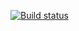 [![Build status](https://ci.appveyor.com/api/projects/status/w0c58512ctdlejm8/branch/master?svg=true)](https://ci.appveyor.com/project/MironovaGV/containers-map/branch/master)
